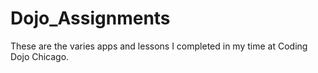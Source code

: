 # Dojo_Assignments

These are the varies apps and lessons I completed in my time at Coding Dojo Chicago.
